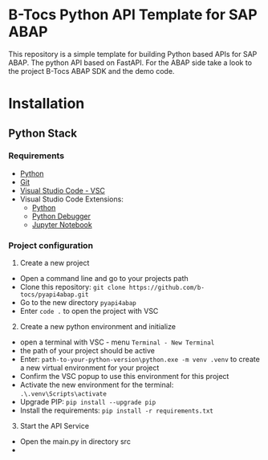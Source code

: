 # B-Tocs Python API Template for SAP ABAP 

This repository is a simple template for building Python based APIs for SAP ABAP. The python API based on FastAPI.
For the ABAP side take a look to the project B-Tocs ABAP SDK and the demo code.


# Installation

## Python Stack

### Requirements
- [Python](https://www.python.org/downloads/)
- [Git](https://git-scm.com/downloads)
- [Visual Studio Code - VSC](https://code.visualstudio.com/download)
- Visual Studio Code Extensions:
    - [Python](https://marketplace.visualstudio.com/items?itemName=ms-python.python)
    - [Python Debugger](https://marketplace.visualstudio.com/items?itemName=ms-python.debugpy)
    - [Jupyter Notebook](https://marketplace.visualstudio.com/items?itemName=ms-toolsai.jupyter)

### Project configuration

1. Create a new project

- Open a command line and go to your projects path
- Clone this repository: `git clone https://github.com/b-tocs/pyapi4abap.git`
- Go to the new directory `pyapi4abap`
- Enter `code .` to open the project with VSC

2. Create a new python environment and initialize

- open a terminal with VSC - menu `Terminal - New Terminal`
- the path of your project should be active
- Enter: `path-to-your-python-version\python.exe -m venv .venv` to create a new virtual environment for your project
- Confirm the VSC popup to use this environment for this project
- Activate the new environment for the terminal: `.\.venv\Scripts\activate`
- Upgrade PIP: `pip install --upgrade pip`
- Install the requirements: `pip install -r requirements.txt`

3. Start the API Service
- Open the main.py in directory src
- 